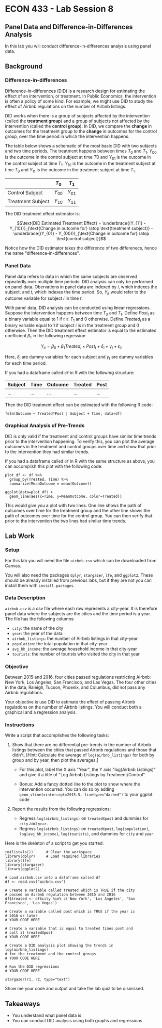 # ECON 433 - Lab Session 8
## Panel Data and Difference-in-Differences Analysis

In this lab you will conduct difference-in-differences analysis using panel data.

## Background


### Difference-in-differences

Difference-in-differences (DID) is a research design for estimating the effect of an intervention, or treatment. In Public Economics, the intervention is often a policy of some kind. For example, we might use DID to study the effect of Airbnb regulations on the number of Airbnb listings.

DID works when there is a group of subjects affected by the intervention (called the **treatment group**) and a group of subjects not affected by the intervention (called the **control group**). In DID, we compare the **change** in outcomes for the treatment group to the **change** in outcomes for the control group, over the time period in which the intervention happens.

The table below shows a schematic of the most basic DID with two subjects and two time periods. The treatment happens between times $T_0$ and $T_1$. $Y_{00}$ is the outcome in the control subject at time $T0$ and $Y_{01}$ is the outcome in the control subject at time $T_1$. $Y_{10}$ is the outcome in the treatment subject at time $T_0$ and $Y_{11}$ is the outcome in the treatment subject at time $T_1$.

|                     | $T_0$    | $T_1$    |
| ------------------- | -------- | -------- |
| Control Subject     | $Y_{00}$ | $Y_{01}$ |
| Treatment Subject   | $Y_{10}$ | $Y_{11}$ |

The DID treatment effect estimator is:

$$\text{DID Estimated Treatment Effect} = \underbrace{(Y_{11} - Y_{10})}_{\text{Change in outcome for} \atop \text{treatment subject}} - \underbrace{(Y_{01} - Y_{00})}_{\text{Change in outcome for} \atop \text{control subject}}$$

Notice how the DID estimator takes the difference of two differenecs, hence the name "difference-in-differences".

### Panel Data

Panel data refers to data in which the same subjects are observed repeatedly over multiple time periods. DID analysis can only be performed on panel data. Obervations in panel data are indexed by $i$, which indexes the subject, and $t$, which indexes the time period. So, $Y_{it}$ would refer to the outcome variable for subject $i$ in time $t$.

With panel data, DID analysis can be conducted using linear regressions. Suppose the intervention happens between time $T_{0}$ and $T_{1}$. Define $Post_{t}$ as a binary variable equal to 1 if $t \geq T_{1}$ and 0 otherwise.  Define $Treated_{i}$ as a binary variable equal to 1 if subject $i$ is in the treatment group and 0 otherwise. Then the DID treatment effect estimator is equal to the estimated coefficient $\beta_{1}$ in the following regression:

$$Y_{it} = \beta_0 + \beta_1 Treated_{i} \times Post_{t} + \delta_{i} + \gamma_{t} + \epsilon_{it}$$

Here, $\delta_{i}$ are dummy variables for each subject and $\gamma_{t}$ are dummy variables for each time period.  

If you had a dataframe called `df` in R with the following structure:

| Subject | Time | Outcome | Treated | Post |
| ------- | ---- | ------- | ------- | ---- |
| ...     | ...  | ...     | ...     | ...  |

Then the DID treatment effect can be estimated with the following R code:

    felm(Outcome ~ Treated*Post | Subject + Time, data=df)

### Graphical Analysis of Pre-Trends

DID is only valid if the treatment and control groups have similar time trends prior to the intervention happening. To verify this, you can plot the average outcomes in the treatment and control groups over time and show that prior to the intervention they had similar trends.

If you had a dataframe called `df` in R with the same structure as above, you can accomplish this plot with the following code:

    plot_df <- df %>%
	  group_by(Treated, Time) %>%
      summarize(MeanOutcome = mean(Outcome)) 
    
    ggplot(data=plot_df) + 
      geom_line(aes(x=Time, y=MeanOutcome, color=Treated)) 	

This would give you a plot with two lines. One line shows the path of outcomes over time for the treatment group and the other line shows the path of outcomes over time for the control group. You can then verify that prior to the intervention the two lines had similar time trends.


## Lab Work

### Setup

For this lab you will need the file `airbnb.csv` which can be downloaded from Canvas.

You will also need the packages `dplyr`, `stargazer`, `lfe`, and `ggplot2`. These should be already installed from previous labs, but if they are not you can install them with `install.packages`.

### Data Description

`airbnb.csv` is a csv file where each row represents a city-year. It is therefore panel data where the subjects are the cities and the time period is a year. The file has the following columns:

- `city`: the name of the city
- `year`: the year of the data
- `airbnb_listings`: the number of Airbnb listings in that city-year
- `population`: the total population in that city-year
- `avg_hh_income`: the average household income in that city-year
- `tourists`: the number of tourists who visited the city in that year

### Objective 

Between 2015 and 2016, four cities passed regulations restricting Airbnb: New York, Los Angeles, San Francisco, and Las Vegas. The four other cities in the data, Raleigh, Tucson, Phoenix, and Columbus, did not pass any Airbnb regulations.

Your objective is use DID to estimate the effect of passing Airbnb regulations on the number of Airbnb listings. You will conduct both a graphical and a regression analysis.

### Instructions

Write a script that accomplishes the following tasks:

1. Show that there are no differential pre-trends in the number of Airbnb listings between the cities that passed Airbnb regulations and those that didn't. [Hint: Calculate the average of `log(airbnb_listings)` for both by group and by year, then plot the averages.]

    - For this plot, label the X axis "Year", the Y axis "log(Airbnb Listings)" and give it a title of "Log Airbnb Listings by Treatment/Control".
	
	- Bonus: Add a fancy dotted line to the plot to show where the intervention occurred. You can do so by adding `geom_vline(xintercept=2015.5, linetype="dashed")` to your ggplot code

2. Report the results from the following regressions:
	- Regress `log(airbnb_listings)` on `treatedXpost` and dummies for `city` and `year`.
	- Regress `log(airbnb_listings)` on `treatedXpost`, `log(population)`, `log(avg_hh_income)`,  `log(tourists)`, and dummies for `city` and `year`.

Here is the skeleton of a script to get you started:

	rm(list=ls())      # Clear the workspace
	library(dplyr)     # Load required libraries
	library(lfe)
	library(stargazer)
	library(ggplot2)

	# Load airbnb.csv into a dataframe called df
	df <- read.csv("airbnb.csv")

	# Create a variable called treated which is TRUE if the city 
	# passed an Airbnb regulation between 2015 and 2016
	df$treated <- df$city %in% c('New York', 'Los Angeles', 'San Francisco', 'Las Vegas')

	# Create a variable called post which is TRUE if the year is
	# 2016 or later
	# YOUR CODE HERE
	
	# Create a variable that is equal to treated times post and 
	# call it treatedXpost
	# YOUR CODE HERE

	# Create a DID analysis plot showing the trends in log(airbnb_listings) 
	# for the treatment and the control groups
	# YOUR CODE HERE

	# Run the DID regressions
	# YOUR CODE HERE

	stargazer(r1, r2, type="text")

Show me your code and output and take the lab quiz to be dismissed.

## Takeaways

- You understand what panel data is
- You can conduct DID analysis using both graphs and regressions

 
















